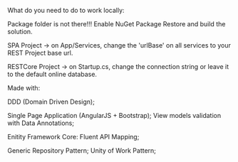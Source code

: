 What do you need to do to work locally:

Package folder is not there!!! Enable NuGet Package Restore and build the solution.

SPA Project -> on App/Services, change the 'urlBase' on all services to your REST Project base url.
	       
RESTCore Project -> on Startup.cs, change the connection string or leave it to the default online database.

Made with:

DDD (Domain Driven Design);

Single Page Application (AngularJS + Bootstrap); 
View models validation with Data Annotations; 

Enitity Framework Core: Fluent API Mapping;

Generic Repository Pattern; 
Unity of Work Pattern; 
